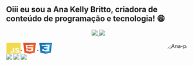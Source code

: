 ## Oiii eu sou a Ana Kelly Britto, criadora de conteúdo de programação e tecnologia! 😁
<div align="center">
  <a href="https://www.linkedin.com/in/anakellybritto/">
  <img height="180em" src="https://github-readme-stats.vercel.app/api?username=anapmb9&show_icons=true&theme=dracula&include_all_commits=true&count_private=true"/>
  <img height="180em" src="https://github-readme-stats.vercel.app/api/top-langs/?username=anapmb9&layout=compact&langs_count=7&theme=dracula"/>
</div>
  <div style="display: inline_block"><br>
  <img align="center" alt="Ana-Js" height="30" width="40" src="https://raw.githubusercontent.com/devicons/devicon/master/icons/javascript/javascript-plain.svg">
  <img align="center" alt="Ana-HTML" height="30" width="40" src="https://raw.githubusercontent.com/devicons/devicon/master/icons/html5/html5-original.svg">
  <img align="center" alt="Ana-CSS" height="30" width="40" src="https://raw.githubusercontent.com/devicons/devicon/master/icons/css3/css3-original.svg">
  <img align="right" alt="Ana-pic" height="150" style="border-radius:50px;" src="https://discord.com/channels/@me/318876697095045131/939232140296601601">
</div>
  
    
 
<div> 
  <a href="https://www.instagram.com/anapmb9/" target="_blank"><img src="https://img.shields.io/badge/-Instagram-%23E4405F?style=for-the-badge&logo=instagram&logoColor=white" target="_blank"></a>
  <a href = "mailto:akpbritto9@gmail.com"><img src="https://img.shields.io/badge/-Gmail-%23333?style=for-the-badge&logo=gmail&logoColor=white" target="_blank"></a>
  <a href="https://www.linkedin.com/in/anakellybritto/" target="_blank"><img src="https://img.shields.io/badge/-LinkedIn-%230077B5?style=for-the-badge&logo=linkedin&logoColor=white" target="_blank"></a> 
 
